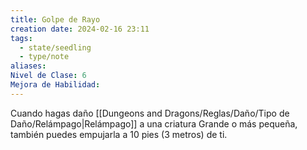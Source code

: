 ```yaml
---
title: Golpe de Rayo
creation date: 2024-02-16 23:11
tags:
  - state/seedling
  - type/note
aliases: 
Nivel de Clase: 6
Mejora de Habilidad:
---
```

Cuando hagas daño [[Dungeons and Dragons/Reglas/Daño/Tipo de Daño/Relámpago|Relámpago]] a una criatura Grande o más pequeña, también puedes empujarla a 10 pies (3 metros) de ti.


